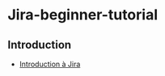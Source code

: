 # Jira-beginner-tutorial


## **Introduction**

 - [Introduction à Jira](Introduction/Introduction-Jira.md)
